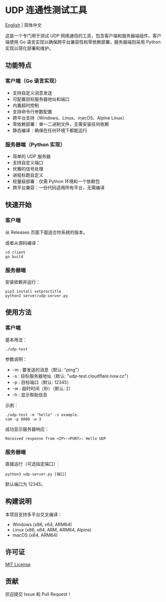 # UDP 连通性测试工具

[English](README_EN.md) | 简体中文

这是一个专门用于测试 UDP 网络通信的工具，包含客户端和服务器端组件。客户端使用 Go 语言实现以确保跨平台兼容性和零依赖部署，服务器端则采用 Python 实现以简化部署和维护。

## 功能特点

### 客户端（Go 语言实现）
* 支持自定义消息发送
* 可配置目标服务器地址和端口
* 内置超时控制
* 支持命令行参数配置
* 跨平台支持（Windows、Linux、macOS、Alpine Linux）
* 零依赖部署：单一二进制文件，无需安装任何依赖
* 静态编译：确保在任何环境下都能运行

### 服务器端（Python 实现）
* 简单的 UDP 服务器
* 支持自定义端口
* 优雅的信号处理
* 进程标题自定义
* 轻量级部署：仅需 Python 环境和一个依赖包
* 跨平台兼容：一份代码适用所有平台，无需编译

## 快速开始
### 客户端
从 Releases 页面下载适合你系统的版本。

或者从源码编译：

```
cd client
go build
```
### 服务器端
安装依赖并运行：

```
pip3 install setproctitle
python3 server/udp-server.py
```
## 使用方法
### 客户端
基本用法：

```
./udp-test
```
参数说明：

- -m : 要发送的消息（默认: "ping"）
- -s : 目标服务器地址（默认: "udp-test.cloudflare.now.cc"）
- -p : 目标端口（默认: 12345）
- -w : 超时时间（秒）（默认: 2）
- -h : 显示帮助信息

示例：

```
./udp-test -m "hello" -s example.
com -p 8080 -w 3
```

成功显示服务器响应：
```
Received response from <IP>:<PORT>: Hello UDP
```

### 服务器端
直接运行（可选指定端口）：

```
python3 udp-server.py [端口]
```
默认端口为 12345。

## 构建说明
本项目支持多平台交叉编译：

- Windows (x86, x64, ARM64)
- Linux (x86, x64, ARM, ARM64, Alpine)
- macOS (x64, ARM64)

## 许可证
[MIT License](LICENSE)

## 贡献
欢迎提交 Issue 和 Pull Request！
